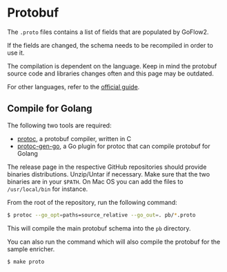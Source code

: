# Protobuf

The `.proto` files contains a list of fields that are populated by GoFlow2.

If the fields are changed, the schema needs to be recompiled
in order to use it.

The compilation is dependent on the language.
Keep in mind the protobuf source code and libraries changes often and this page may be outdated.

For other languages, refer to the [official guide](https://developers.google.com/protocol-buffers).

## Compile for Golang

The following two tools are required:
* [protoc](https://github.com/protocolbuffers/protobuf), a protobuf compiler, written in C
* [protoc-gen-go](https://github.com/protocolbuffers/protobuf-go), a Go plugin for protoc that can compile protobuf for Golang

The release page in the respective GitHub repositories should provide binaries distributions. Unzip/Untar if necessary.
Make sure that the two binaries are in your ``$PATH``. On Mac OS you can add the files to `/usr/local/bin` for instance.

From the root of the repository, run the following command:

```bash
$ protoc --go_opt=paths=source_relative --go_out=. pb/*.proto
```

This will compile the main protobuf schema into the `pb` directory.

You can also run the command which will also compile the protobuf for the sample enricher.

```bash
$ make proto
```